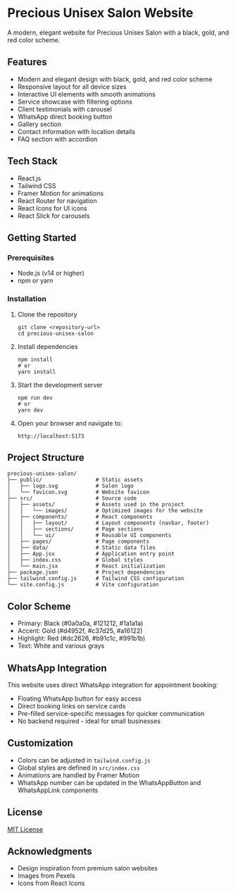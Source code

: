 # Precious Unisex Salon Website

A modern, elegant website for Precious Unisex Salon with a black, gold, and red color scheme.

## Features

- Modern and elegant design with black, gold, and red color scheme
- Responsive layout for all device sizes
- Interactive UI elements with smooth animations
- Service showcase with filtering options
- Client testimonials with carousel
- WhatsApp direct booking button
- Gallery section
- Contact information with location details
- FAQ section with accordion

## Tech Stack

- React.js
- Tailwind CSS
- Framer Motion for animations
- React Router for navigation
- React Icons for UI icons
- React Slick for carousels

## Getting Started

### Prerequisites

- Node.js (v14 or higher)
- npm or yarn

### Installation

1. Clone the repository
   ```
   git clone <repository-url>
   cd precious-unisex-salon
   ```

2. Install dependencies
   ```
   npm install
   # or
   yarn install
   ```

3. Start the development server
   ```
   npm run dev
   # or
   yarn dev
   ```

4. Open your browser and navigate to:
   ```
   http://localhost:5173
   ```

## Project Structure

```
precious-unisex-salon/
├── public/                 # Static assets
│   ├── logo.svg            # Salon logo
│   └── favicon.svg         # Website favicon
├── src/                    # Source code
│   ├── assets/             # Assets used in the project
│   │   └── images/         # Optimized images for the website
│   ├── components/         # React components
│   │   ├── layout/         # Layout components (navbar, footer)
│   │   ├── sections/       # Page sections
│   │   └── ui/             # Reusable UI components
│   ├── pages/              # Page components
│   ├── data/               # Static data files
│   ├── App.jsx             # Application entry point
│   ├── index.css           # Global styles
│   └── main.jsx            # React initialization
├── package.json            # Project dependencies
├── tailwind.config.js      # Tailwind CSS configuration
└── vite.config.js          # Vite configuration
```

## Color Scheme

- Primary: Black (#0a0a0a, #121212, #1a1a1a)
- Accent: Gold (#d4952f, #c37d25, #a16122)
- Highlight: Red (#dc2626, #b91c1c, #991b1b)
- Text: White and various grays

## WhatsApp Integration

This website uses direct WhatsApp integration for appointment booking:

- Floating WhatsApp button for easy access
- Direct booking links on service cards
- Pre-filled service-specific messages for quicker communication
- No backend required - ideal for small businesses

## Customization

- Colors can be adjusted in `tailwind.config.js`
- Global styles are defined in `src/index.css`
- Animations are handled by Framer Motion
- WhatsApp number can be updated in the WhatsAppButton and WhatsAppLink components

## License

[MIT License](LICENSE)

## Acknowledgments

- Design inspiration from premium salon websites
- Images from Pexels
- Icons from React Icons
